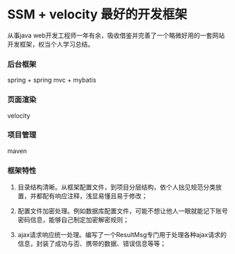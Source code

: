 # SSM + velocity 最好的开发框架

从事java web开发工程师一年有余，吸收借鉴并完善了一个略微好用的一套网站开发框架，权当个人学习总结。

### 后台框架

spring + spring mvc + mybatis

### 页面渲染

velocity

### 项目管理

maven

### 框架特性

1. 目录结构清晰。从框架配置文件，到项目分层结构，依个人拙见规范分类放置，并都配有响应注释，浅显易懂且易于修改；

2. 配置文件加密处理。例如数据库配置文件，可能不想让他人一眼就能记下账号密码信息，能够自己制定加密解密规则；

3. ajax请求响应统一处理。编写了一个ResultMsg专门用于处理各种ajax请求的信息，封装了成功与否、携带的数据、错误信息等等；